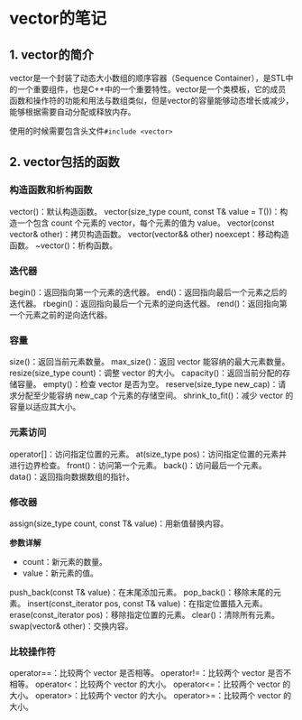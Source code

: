 ﻿# vector的笔记

## 1. vector的简介

vector是一个封装了动态大小数组的顺序容器（Sequence Container），是STL中的一个重要组件，也是C++中的一个重要特性。vector是一个类模板，它的成员函数和操作符的功能和用法与数组类似，但是vector的容量能够动态增长或减少，能够根据需要自动分配或释放内存。

使用的时候需要包含头文件`#include <vector>`

## 2. vector包括的函数

### 构造函数和析构函数
vector()：默认构造函数。
vector(size_type count, const T& value = T())：构造一个包含 count 个元素的 vector，每个元素的值为 value。
vector(const vector& other)：拷贝构造函数。
vector(vector&& other) noexcept：移动构造函数。
~vector()：析构函数。

### 迭代器
begin()：返回指向第一个元素的迭代器。
end()：返回指向最后一个元素之后的迭代器。
rbegin()：返回指向最后一个元素的逆向迭代器。
rend()：返回指向第一个元素之前的逆向迭代器。

### 容量
size()：返回当前元素数量。
max_size()：返回 vector 能容纳的最大元素数量。
resize(size_type count)：调整 vector 的大小。
capacity()：返回当前分配的存储容量。
empty()：检查 vector 是否为空。
reserve(size_type new_cap)：请求分配至少能容纳 new_cap 个元素的存储空间。
shrink_to_fit()：减少 vector 的容量以适应其大小。

### 元素访问
operator[]：访问指定位置的元素。
at(size_type pos)：访问指定位置的元素并进行边界检查。
front()：访问第一个元素。
back()：访问最后一个元素。
data()：返回指向数据数组的指针。

### 修改器
assign(size_type count, const T& value)：用新值替换内容。

**参数详解**
- count：新元素的数量。 
- value：新元素的值。


push_back(const T& value)：在末尾添加元素。
pop_back()：移除末尾的元素。
insert(const_iterator pos, const T& value)：在指定位置插入元素。
erase(const_iterator pos)：移除指定位置的元素。
clear()：清除所有元素。
swap(vector& other)：交换内容。

### 比较操作符
operator==：比较两个 vector 是否相等。
operator!=：比较两个 vector 是否不相等。
operator<：比较两个 vector 的大小。
operator<=：比较两个 vector 的大小。
operator>：比较两个 vector 的大小。
operator>=：比较两个 vector 的大小。